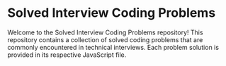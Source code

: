 # Solved Interview Coding Problems

Welcome to the Solved Interview Coding Problems repository!
This repository contains a collection of solved coding problems that are commonly encountered in technical interviews. Each problem solution is provided in its respective JavaScript file.
